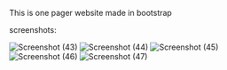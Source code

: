This is one pager website made in bootstrap

screenshots:

![Screenshot (43)](https://user-images.githubusercontent.com/95856189/174079302-42807011-9aad-4d11-bdda-18bda09c25ea.png)
![Screenshot (44)](https://user-images.githubusercontent.com/95856189/174079281-3b554da5-07de-463d-b7c7-7e169cd5c503.png)
![Screenshot (45)](https://user-images.githubusercontent.com/95856189/174079287-fee60f8b-45ec-4070-8387-fc5986441d68.png)
![Screenshot (46)](https://user-images.githubusercontent.com/95856189/174079298-766f3c9b-3121-4720-9e75-9eaf3d216eec.png)
![Screenshot (47)](https://user-images.githubusercontent.com/95856189/174079301-f790a4ac-6eb8-4daf-a00f-05eed294f8f8.png)
